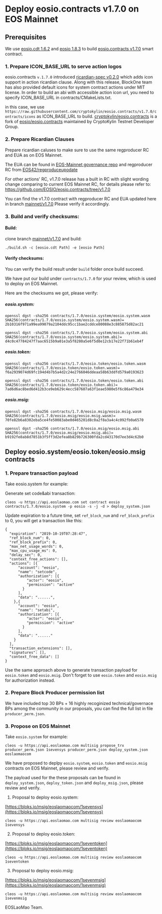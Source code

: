 
# Deploy eosio.contracts v1.7.0 on EOS Mainnet


## Prerequisites


We use [eosio.cdt 1.6.2](https://github.com/EOSIO/eosio.cdt/tree/v1.6.2) and [eosio 1.8.3](https://github.com/EOSIO/eos/tree/v1.8.3) to build [eosio.contracts v1.7.0](https://github.com/EOSIO/eosio.contracts/tree/v1.7.0) smart contract.


### 1. Prepare ICON_BASE_URL to serve action logos

eosio.contracts `v.1.7.0` introduced [ricardian-spec v0.2.0](https://github.com/EOSIO/ricardian-spec/tree/v0.2.0) which adds icon support in action ricardian clause. Along with this release, BlockOne team has also provided default icons for system contract actions under MIT license. In order to build an abi with accessible action icon url, you need to specify ICON_BASE_URL in contracts/CMakeLists.txt. 

in this case, we use `https://raw.githubusercontent.com/cryptokylin/eosio.contracts/v1.7.0/contracts/icons` as ICON_BASE_URL to build. [cryptokylin/eosio.contracts](https://github.com/cryptokylin/eosio.contracts/) is a fork of [eosio/eosio.contracts](https://github.com/eosio/eosio.contracts) maintained by CryptoKylin Testnet Developer Group.


### 2. Prepare Ricardian Clauses

Prepare ricardian caluses to make sure to use the same regproducer RC and EUA as on EOS Mainnet.

The EUA can be found in [EOS-Mainnet governance repo](https://github.com/EOS-Mainnet/governance/blob/master/eosio.system/eosio.system-clause-constitution-rc.md) and regproducer RC from [EOS42/regproduceupodate](https://github.com/eos42/regproduceupodate)

For other actions' RC, v1.7.0 release has a built in RC with slight wording change comparing to current EOS Mainnet RC, for details please refer to: https://github.com/EOSIO/eosio.contracts/tree/v1.7.0

You can find the v1.7.0 contract with regproducer RC and EUA updated here in branch [mainnet/v1.7.0](https://github.com/EOSLaoMao/eosio.contracts/tree/mainnet/v1.7.0) Please verify it accordingly.


### 3. Build and verify checksums:

#### Build:

clone branch [mainnet/v1.7.0](https://github.com/EOSLaoMao/eosio.contracts/tree/mainnet/v1.7.0) and build:

`./build.sh -c [eosio.cdt Path] -e [eosio Path]`

#### Verify checksums:

You can verify the build result under `build` folder once build succeed.

We have put our build under `contracts/1.7.0` for your review, which is used to deploy on EOS Mainnet.

Here are the checksums we got, please verify:

##### eosio.system:

```
openssl dgst -sha256 contracts/1.7.0/eosio.system/eosio.system.wasm
SHA256(contracts/1.7.0/eosio.system/eosio.system.wasm)= 2b10316f971a99ea99079a2104ddc95cc1bae2cddce80088e3c885875d82ac21

openssl dgst -sha256 contracts/1.7.0/eosio.system/eosio.system.abi
SHA256(contracts/1.7.0/eosio.system/eosio.system.abi)= d4c0c47784247f7aac6515b9a01e3a5f8280a5e6f5d8e12cb17e22f71b61eb4f
```

##### eosio.token:

```
openssl dgst -sha256 contracts/1.7.0/eosio.token/eosio.token.wasm
SHA256(contracts/1.7.0/eosio.token/eosio.token.wasm)= f6a2939074d69fc194d4b7b5a4d2c24e2766046ddeaa58b63ddfd579a0193623

openssl dgst -sha256 contracts/1.7.0/eosio.token/eosio.token.abi
SHA256(contracts/1.7.0/eosio.token/eosio.token.abi)= 7ad6d6ac8bed6d412b3ce9eb629c4ecc587607a63f1eae5980e5f6c86a479e34
```

##### eosio.msig:

```
openssl dgst -sha256 contracts/1.7.0/eosio.msig/eosio.msig.wasm
SHA256(contracts/1.7.0/eosio.msig/eosio.msig.wasm)= 70fe82b6a8302eba5ce4fe50083abe0d465201d8c0a2f8a3a4c4c092fb0a6570

openssl dgst -sha256 contracts/1.7.0/eosio.msig/eosio.msig.abi
SHA256(contracts/1.7.0/eosio.msig/eosio.msig.abi)= b9192fe8ab8d7851b3f5ff3d2efea8b829b726300fda2cd43170d7ee3d4c62b0
```


## Deploy eosio.system/eosio.token/eosio.msig contracts

### 1. Prepare transaction payload

Take eosio.system for example:

Generate set code&abi transaction:

```
cleos -u https://api.eoslaomao.com set contract eosio contracts/1.7.0/eosio.system -p eosio -s -j -d > deploy_system.json
```

Update expiration to a future time, set `ref_block_num` and `ref_block_prefix` to 0, you will get a transaction like this:

```
{
  "expiration": "2019-10-19T07:28:47",
  "ref_block_num": 0,
  "ref_block_prefix": 0,
  "max_net_usage_words": 0,
  "max_cpu_usage_ms": 0,
  "delay_sec": 0,
  "context_free_actions": [],
  "actions": [{
      "account": "eosio",
      "name": "setcode",
      "authorization": [{
          "actor": "eosio",
          "permission": "active"
        }
      ],
      "data": "......",
    },{
      "account": "eosio",
      "name": "setabi",
      "authorization": [{
          "actor": "eosio",
          "permission": "active"
        }
      ],
      "data": "......"
    }
  ],
  "transaction_extensions": [],
  "signatures": [],
  "context_free_data": []
}
```
Use the same approach above to generate transaction payload for `eosio.token` and `eosio.msig`. Don't forget to use `eosio.token` and `eosio.msig` for authorization instead.

### 2. Prepare Block Producer permission list

We have included top 30 BPs + 16 highly recoginized technical/governace BPs among the community in our proposals, you can find the full list in file `producer_perm.json`.

### 3. Propose on EOS Mainnet

Take `eosio.system` for example:

```
cleos -u https://api.eoslaomao.com multisig propose_trx producer_perm.json 1sevensys producer_perm.json deploy_system.json eoslaomaocom
```

We have proposed to deplpy `eosio.system`, `eosio.token` and `eosio.msig` contracts on EOS Mainnet, please review and verify.

The payload used for the these proposals can be found in `deploy_system.json`, `deploy_token.json` and `deploy_msig.json`, please review and verify.

1. Proposal to deploy eosio.system:

[https://bloks.io/msig/eoslaomaocom/1sevensys](https://bloks.io/msig/eoslaomaocom/1sevensys)

```
cleos -u https://api.eoslaomao.com multisig review eoslaomaocom 1sevensys
```


2. Proposal to deploy eosio.token:

[https://bloks.io/msig/eoslaomaocom/1seventoken](https://bloks.io/msig/eoslaomaocom/1seventoken)

```
cleos -u https://api.eoslaomao.com multisig review eoslaomaocom 1seventoken
```

3. Proposal to deploy eosio.msig:

[https://bloks.io/msig/eoslaomaocom/1sevenmsig](https://bloks.io/msig/eoslaomaocom/1sevenmsig)

```
cleos -u https://api.eoslaomao.com multisig review eoslaomaocom 1sevenmsig
```


EOSLaoMao Team.
